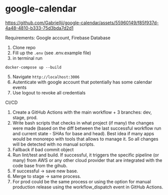 # google-calendar



https://github.com/Gabriellji/google-calendar/assets/55960149/f85f937d-4a48-4810-b333-75d3bda7d2d1

Requirements: Google account, Firebase Database
1. Clone repo
2. Fill up the `.env` (see .env.example file)
3. in terminal run 
```
docker-compose up --build
``` 
5. Navigate `http://localhost:3006`
6. Autenticate with google account that potentially has some calendar events
7. Use logout to revoke all credentials 

CI/CD

1. Create a GitHub Actions with the main workflow + 3 branches: dev, stage, prod.
2. Write bash scripts that checks in what project (if many) the changes were made (based on the diff between the last successful workflow run and current state - SHAs for base and head).
Best idea if many apps would be monorepo with tools that allows to manage it. So all changes will be detected with no manual scripts. 
3. Fallback if bad commit object
4. Run lint/test and build.
If successful, it triggers the specific pipeline (or many) from AWS or any other cloud provider that are integrated with the code base from the gihub.
5. If successful -> save new base.
6. Merge to stage -> same process.
7. For prod could be the same process or using the option for manual production release using the workflow_dispatch event in GitHub Actions.


